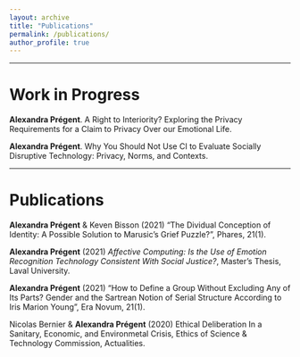 ```yaml
---
layout: archive
title: "Publications"
permalink: /publications/
author_profile: true
---
```

****

# Work in Progress

**Alexandra Prégent**. A Right to Interiority? Exploring the Privacy Requirements for a Claim to Privacy Over our Emotional Life. 

**Alexandra Prégent**. Why You Should Not Use CI to Evaluate Socially Disruptive Technology: Privacy, Norms, and Contexts. 

****

# Publications

**Alexandra Prégent** & Keven Bisson (2021) <a href="https://philpapers.org/rec/PRGLCD" style="text-decoration:none">“The Dividual Conception of Identity: A Possible Solution to Marusic’s Grief Puzzle?”</a>, Phares, 21(1).

**Alexandra Prégent** (2021) *Affective Computing: Is the Use of Emotion Recognition Technology Consistent With Social Justice?*, Master’s Thesis, Laval University.

**Alexandra Prégent** (2021) “How to Define a Group Without Excluding Any of Its Parts? Gender and the Sartrean Notion of Serial Structure According to Iris Marion Young”, Era Novum, 21(1).

Nicolas Bernier & **Alexandra Prégent** (2020) Ethical Deliberation In a Sanitary, Economic, and Environmetal Crisis, Ethics of Science & Technology Commission, Actualities.
